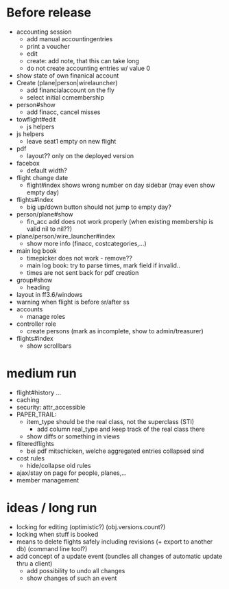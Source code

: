 # Before release
  - accounting session
    - add manual accountingentries
    - print a voucher
    - edit
    - create: add note, that this can take long
    - do not create accounting entries w/ value 0
  - show state of own finanical account
  - Create (plane|person|wirelauncher)
    - add financialaccount on the fly
    - select initial ccmembership
  - person#show
    - add finacc, cancel misses
  - towflight#edit
    - js helpers
  - js helpers
    - leave seat1 empty on new flight
  - pdf
    - layout?? only on the deployed version
  - facebox
    - default width?
  - flight change date
    - flight#index shows wrong number on day sidebar (may even show empty day)
  - flights#index
    - big up/down button should not jump to empty day?
  - person/plane#show
    - fin\_acc add does not work properly (when existing membership is valid nil to nil??)
  - plane/person/wire\_launcher#index
    - show more info (finacc, costcategories,...)
  - main log book
    - timepicker does not work - remove??
    - main log book: try to parse times, mark field if invalid..
    - times are not sent back for pdf creation
  - group#show
    - heading
  - layout in ff3.6/windows
  - warning when flight is before sr/after ss
  - accounts
    - manage roles
  - controller role
    - create persons (mark as incomplete, show to admin/treasurer)
  - flights#index
    - show scrollbars


# medium run
  - flight#history ...
  - caching
  - security: attr\_accessible
  - PAPER_TRAIL:
    - item_type should be the real class, not the superclass (STI)
      - add column real_type and keep track of the real class there
    - show diffs or something in views
  - filteredflights
    - bei pdf mitschicken, welche aggregated entries collapsed sind
  - cost rules
    - hide/collapse old rules
  - ajax/stay on page for people, planes,...
  - member management

# ideas / long run
  - locking for editing (optimistic?) (obj.versions.count?)
  - locking when stuff is booked
  - means to delete flights safely including revisions (+ export to another db) (command line tool?)
  - add concept of a update event (bundles all changes of automatic update thru a client)
    - add possibility to undo all changes
    - show changes of such an event
